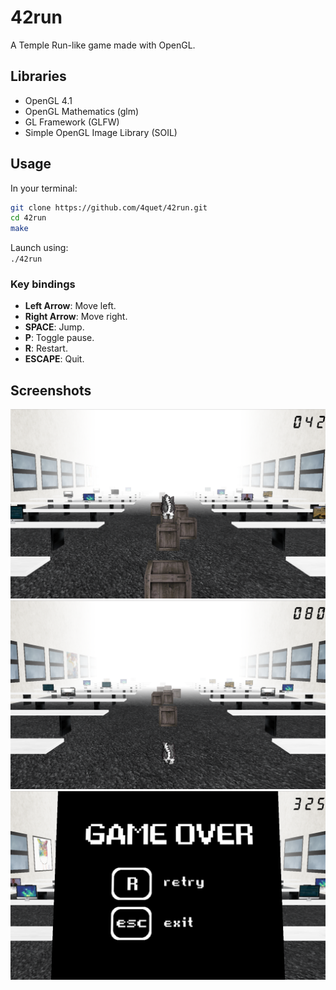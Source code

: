 # 42run

A Temple Run-like game made with OpenGL.

## Libraries

* OpenGL 4.1
* OpenGL Mathematics (glm)
* GL Framework (GLFW)
* Simple OpenGL Image Library (SOIL)

## Usage

In your terminal:  
```sh
git clone https://github.com/4quet/42run.git
cd 42run
make
```
  
Launch using:  
`./42run`

### Key bindings

* **Left Arrow**: Move left.
* **Right Arrow**: Move right.
* **SPACE**: Jump.
* **P**: Toggle pause.
* **R**: Restart.
* **ESCAPE**: Quit.

## Screenshots

![screenshot1](./screenshots/screenshot1.png)
![screenshot2](./screenshots/screenshot2.png)
![screenshot3](./screenshots/screenshot3.png)
